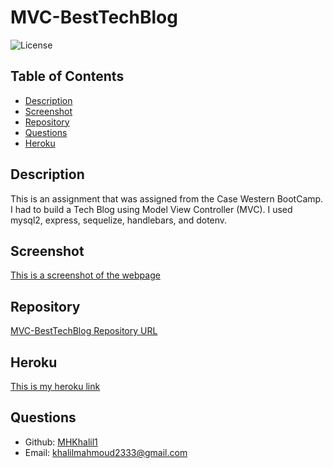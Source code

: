 # MVC-BestTechBlog

![License](https://img.shields.io/badge/License-ISC-blue.svg)

## Table of Contents
- [Description](#description)
- [Screenshot](#screenshot)
- [Repository](#repository)
- [Questions](#questions)
- [Heroku](#Heroku)
## Description
This is an assignment that was assigned from the Case Western BootCamp. I had to build a Tech Blog using Model View Controller (MVC). I used mysql2, express, sequelize, handlebars, and dotenv.
## Screenshot
[This is a screenshot of the webpage](images\MVC-Screenshot.png)
## Repository
[MVC-BestTechBlog Repository URL](https://github.com/MHKhalil1/MVC-BestTechBlog.git)
## Heroku
[This is my heroku link](https://aqueous-mountain-36488.herokuapp.com/login)
## Questions
- Github: [MHKhalil1](https://github.com/MHKhalil1)
- Email: [khalilmahmoud2333@gmail.com](mailto:user@example.com) 